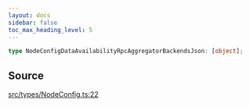 ```yaml
---
layout: docs
sidebar: false
toc_max_heading_level: 5
---
```


```ts
type NodeConfigDataAvailabilityRpcAggregatorBackendsJson: [object];
```

## Source

[src/types/NodeConfig.ts:22](https://github.com/OffchainLabs/arbitrum-orbit-sdk/blob/9d5595a042e42f7d6b9af10a84816c98ea30f330/src/types/NodeConfig.ts#L22)
